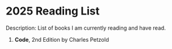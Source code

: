 # 2025 Reading List
Description: List of books I am currently reading and have read.

1. **Code**, 2nd Edition by Charles Petzold
